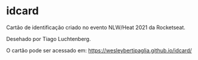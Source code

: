 # idcard
  Cartão de identificação criado no evento NLW/Heat 2021 da Rocketseat.
  
  Desehado por Tiago Luchtenberg.

  O cartão pode ser acessado em: 
https://wesleybertipaglia.github.io/idcard/
